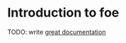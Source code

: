 # Introduction to foe

TODO: write [great documentation](http://jacobian.org/writing/what-to-write/)

